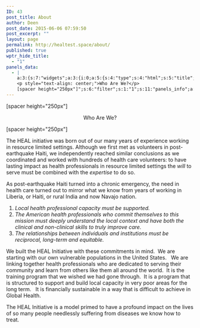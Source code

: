 ```yaml
---
ID: 43
post_title: About
author: Deen
post_date: 2015-06-06 07:59:50
post_excerpt: ""
layout: page
permalink: http://healtest.space/about/
published: true
wptr_hide_title:
  - "1"
panels_data:
  - |
    a:3:{s:7:"widgets";a:3:{i:0;a:5:{s:4:"type";s:4:"html";s:5:"title";s:0:"";s:4:"text";s:94:"[spacer height="250px"]
    <p style="text-align: center;">Who Are We?</p>
    [spacer height="250px"]";s:6:"filter";s:1:"1";s:11:"panels_info";a:5:{s:5:"class";s:30:"WP_Widget_Black_Studio_TinyMCE";s:4:"grid";i:0;s:4:"cell";i:0;s:2:"id";i:0;s:5:"style";a:2:{s:27:"background_image_attachment";b:0;s:18:"background_display";s:5:"cover";}}}i:1;a:5:{s:4:"type";s:6:"visual";s:5:"title";s:0:"";s:4:"text";s:1790:"<p>The HEAL initiative was born out of our many years of experience working in resource limited settings. Although we first met as volunteers in post-earthquake Haiti, we independently reached similar conclusions as we coordinated and worked with hundreds of health care volunteers: to have lasting impact as health professionals in resource limited settings the <i>will </i>to serve must be combined with the <i>expertise</i> to do so.</p><p>As post-earthquake Haiti turned into a chronic emergency, the need in health care turned out to mirror what we know from years of working in Liberia, or Haiti, or rural India and now Navajo nation.</p><ol><li><address>Local health professional capacity must be supported.</address></li><li><address>The American health professionals who commit themselves to this mission must deeply understand the local context and have both the clinical and non-clinical skills to truly improve care.</address></li><li><address>The relationships between individuals and institutions must be reciprocal, long-term and equitable.</address></li></ol><p>We built the HEAL Initiative with these commitments in mind.  We are starting with our own vulnerable populations in the United States.   We are linking together health professionals who are dedicated to serving their community and learn from others like them all around the world.  It is the training program that we wished we had gone through.  It is a program that is structured to support and build local capacity in very poor areas for the long term.   It is financially sustainable in a way that is difficult to achieve in Global Health.</p><p>The HEAL Initiative is a model primed to have a profound impact on the lives of so many people needlessly suffering from diseases we know how to treat.</p>";s:6:"filter";s:1:"1";s:11:"panels_info";a:6:{s:5:"class";s:30:"WP_Widget_Black_Studio_TinyMCE";s:3:"raw";b:0;s:4:"grid";i:1;s:4:"cell";i:0;s:2:"id";i:1;s:5:"style";a:1:{s:18:"background_display";s:4:"tile";}}}i:2;a:5:{s:4:"type";s:6:"visual";s:5:"title";s:0:"";s:4:"text";s:0:"";s:6:"filter";s:1:"1";s:11:"panels_info";a:5:{s:5:"class";s:30:"WP_Widget_Black_Studio_TinyMCE";s:3:"raw";b:0;s:4:"grid";i:1;s:4:"cell";i:1;s:2:"id";i:2;}}}s:5:"grids";a:2:{i:0;a:2:{s:5:"cells";i:1;s:5:"style";a:3:{s:11:"row_stretch";s:4:"full";s:27:"background_image_attachment";i:264;s:18:"background_display";s:5:"cover";}}i:1;a:2:{s:5:"cells";i:2;s:5:"style";a:1:{s:18:"background_display";s:4:"tile";}}}s:10:"grid_cells";a:3:{i:0;a:2:{s:4:"grid";i:0;s:6:"weight";i:1;}i:1;a:2:{s:4:"grid";i:1;s:6:"weight";d:0.5;}i:2;a:2:{s:4:"grid";i:1;s:6:"weight";d:0.5;}}}
---
```

[spacer height="250px"]
<p style="text-align: center;">Who Are We?</p>
[spacer height="250px"]

The HEAL initiative was born out of our many years of experience working in resource limited settings. Although we first met as volunteers in post-earthquake Haiti, we independently reached similar conclusions as we coordinated and worked with hundreds of health care volunteers: to have lasting impact as health professionals in resource limited settings the <i>will </i>to serve must be combined with the <i>expertise</i> to do so.

As post-earthquake Haiti turned into a chronic emergency, the need in health care turned out to mirror what we know from years of working in Liberia, or Haiti, or rural India and now Navajo nation.
<ol>
	<li><address>Local health professional capacity must be supported.</address></li>
	<li><address>The American health professionals who commit themselves to this mission must deeply understand the local context and have both the clinical and non-clinical skills to truly improve care.</address></li>
	<li><address>The relationships between individuals and institutions must be reciprocal, long-term and equitable.</address></li>
</ol>
We built the HEAL Initiative with these commitments in mind.  We are starting with our own vulnerable populations in the United States.   We are linking together health professionals who are dedicated to serving their community and learn from others like them all around the world.  It is the training program that we wished we had gone through.  It is a program that is structured to support and build local capacity in very poor areas for the long term.   It is financially sustainable in a way that is difficult to achieve in Global Health.

The HEAL Initiative is a model primed to have a profound impact on the lives of so many people needlessly suffering from diseases we know how to treat.